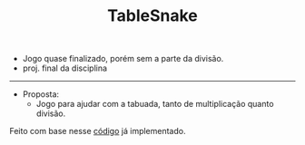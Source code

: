 ﻿<h1 align = "center"> TableSnake </h1>

<br>

- Jogo quase finalizado, porém sem a parte da divisão.
- proj. final da disciplina

---

- Proposta:
	- Jogo para ajudar com a tabuada, tanto de multiplicação quanto divisão.

Feito com base nesse [código](https://github.com/LazoCoder/Snake) já implementado.
